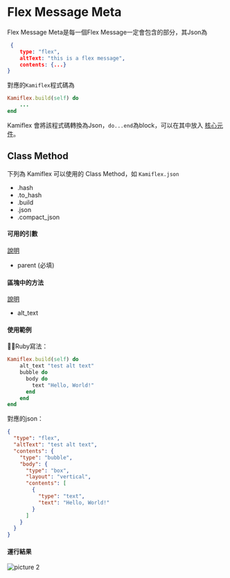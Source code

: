 # Flex Message Meta
Flex Message Meta是每一個Flex Message一定會包含的部分，其Json為
```json
 {
    type: "flex",
    altText: "this is a flex message",
    contents: {...}
}
```
對應的`Kamiflex`程式碼為
```ruby
Kamiflex.build(self) do
    ...
end
```
Kamiflex 會將該程式碼轉換為Json，`do...end`為block，可以在其中放入 [核心元件](/kamiflex/core.md)。
## Class Method
下列為 Kamiflex 可以使用的 Class Method，如 `Kamiflex.json`

- .hash
- .to_hash
- .build
- .json
- .compact_json

#### 可用的引數
[說明](/05_kamiflex.md#引數)

- parent (必填)

#### 區塊中的方法
[說明](/05_kamiflex.md#區塊中的方法)

- alt_text

#### 使用範例
Ruby寫法：
```ruby
Kamiflex.build(self) do
    alt_text "test alt text"
    bubble do
      body do
        text "Hello, World!"
      end
    end
end
```
對應的json：
```json
{
  "type": "flex",
  "altText": "test alt text",
  "contents": {
    "type": "bubble",
    "body": {
      "type": "box",
      "layout": "vertical",
      "contents": [
        {
          "type": "text",
          "text": "Hello, World!"
        }
      ]
    }
  }
}

```
#### 運行結果
![picture 2](/images/flex_Message_meta-856a06e4a473cc80f7d9bf83ed2107c349830e0f43f4e7a80a1bde98af297b9d.jpeg)



